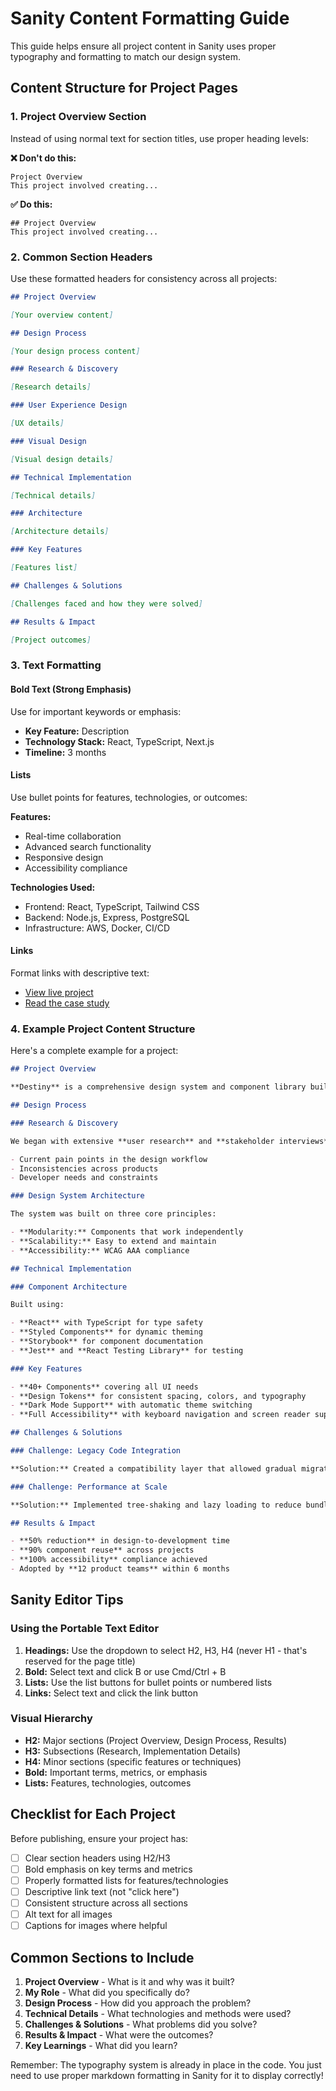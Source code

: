 # Sanity Content Formatting Guide

This guide helps ensure all project content in Sanity uses proper typography and formatting to match our design system.

## Content Structure for Project Pages

### 1. Project Overview Section

Instead of using normal text for section titles, use proper heading levels:

**❌ Don't do this:**

```
Project Overview
This project involved creating...
```

**✅ Do this:**

```
## Project Overview
This project involved creating...
```

### 2. Common Section Headers

Use these formatted headers for consistency across all projects:

```markdown
## Project Overview

[Your overview content]

## Design Process

[Your design process content]

### Research & Discovery

[Research details]

### User Experience Design

[UX details]

### Visual Design

[Visual design details]

## Technical Implementation

[Technical details]

### Architecture

[Architecture details]

### Key Features

[Features list]

## Challenges & Solutions

[Challenges faced and how they were solved]

## Results & Impact

[Project outcomes]
```

### 3. Text Formatting

#### Bold Text (Strong Emphasis)

Use for important keywords or emphasis:

- **Key Feature:** Description
- **Technology Stack:** React, TypeScript, Next.js
- **Timeline:** 3 months

#### Lists

Use bullet points for features, technologies, or outcomes:

**Features:**

- Real-time collaboration
- Advanced search functionality
- Responsive design
- Accessibility compliance

**Technologies Used:**

- Frontend: React, TypeScript, Tailwind CSS
- Backend: Node.js, Express, PostgreSQL
- Infrastructure: AWS, Docker, CI/CD

#### Links

Format links with descriptive text:

- [View live project](https://example.com)
- [Read the case study](https://example.com/case-study)

### 4. Example Project Content Structure

Here's a complete example for a project:

```markdown
## Project Overview

**Destiny** is a comprehensive design system and component library built for a major e-commerce platform. The project aimed to unify the design language across multiple products and teams while improving development efficiency.

## Design Process

### Research & Discovery

We began with extensive **user research** and **stakeholder interviews** to understand:

- Current pain points in the design workflow
- Inconsistencies across products
- Developer needs and constraints

### Design System Architecture

The system was built on three core principles:

- **Modularity:** Components that work independently
- **Scalability:** Easy to extend and maintain
- **Accessibility:** WCAG AAA compliance

## Technical Implementation

### Component Architecture

Built using:

- **React** with TypeScript for type safety
- **Styled Components** for dynamic theming
- **Storybook** for component documentation
- **Jest** and **React Testing Library** for testing

### Key Features

- **40+ Components** covering all UI needs
- **Design Tokens** for consistent spacing, colors, and typography
- **Dark Mode Support** with automatic theme switching
- **Full Accessibility** with keyboard navigation and screen reader support

## Challenges & Solutions

### Challenge: Legacy Code Integration

**Solution:** Created a compatibility layer that allowed gradual migration from the old system.

### Challenge: Performance at Scale

**Solution:** Implemented tree-shaking and lazy loading to reduce bundle size by 60%.

## Results & Impact

- **50% reduction** in design-to-development time
- **90% component reuse** across projects
- **100% accessibility** compliance achieved
- Adopted by **12 product teams** within 6 months
```

## Sanity Editor Tips

### Using the Portable Text Editor

1. **Headings:** Use the dropdown to select H2, H3, H4 (never H1 - that's reserved for the page title)
2. **Bold:** Select text and click B or use Cmd/Ctrl + B
3. **Lists:** Use the list buttons for bullet points or numbered lists
4. **Links:** Select text and click the link button

### Visual Hierarchy

- **H2:** Major sections (Project Overview, Design Process, Results)
- **H3:** Subsections (Research, Implementation Details)
- **H4:** Minor sections (specific features or techniques)
- **Bold:** Important terms, metrics, or emphasis
- **Lists:** Features, technologies, outcomes

## Checklist for Each Project

Before publishing, ensure your project has:

- [ ] Clear section headers using H2/H3
- [ ] Bold emphasis on key terms and metrics
- [ ] Properly formatted lists for features/technologies
- [ ] Descriptive link text (not "click here")
- [ ] Consistent structure across all sections
- [ ] Alt text for all images
- [ ] Captions for images where helpful

## Common Sections to Include

1. **Project Overview** - What is it and why was it built?
2. **My Role** - What did you specifically do?
3. **Design Process** - How did you approach the problem?
4. **Technical Details** - What technologies and methods were used?
5. **Challenges & Solutions** - What problems did you solve?
6. **Results & Impact** - What were the outcomes?
7. **Key Learnings** - What did you learn?

Remember: The typography system is already in place in the code. You just need to use proper markdown formatting in Sanity for it to display correctly!

